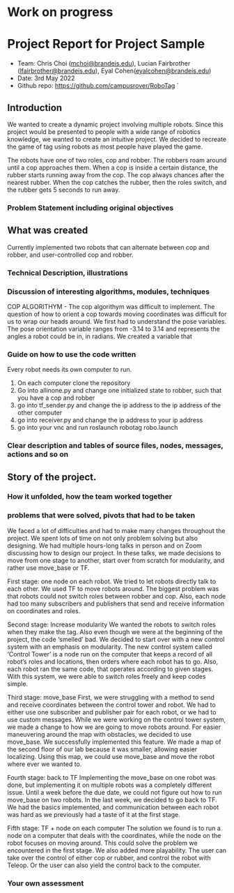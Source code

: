 # Work on progress
 
# Project Report for Project Sample
* Team: Chris Choi (mchoi@brandeis.edu), Lucian Fairbrother (lfairbrother@brandeis.edu),
Eyal Cohen(eyalcohen@brandeis.edu)
* Date: 3rd May 2022
* Github repo: https://github.com/campusrover/RoboTag
`
## Introduction
We wanted to create a dynamic project involving multiple robots. Since this project would be presented to people with a wide range of robotics knowledge, we wanted to create an intuitive project. We decided to recreate the game of tag using robots as most people have played the game.
 
The robots have one of two roles, cop and robber. The robbers roam around until a cop approaches them. When a cop is inside a certain distance, the rubber starts running away from the cop. The cop always chances after the nearest rubber. When the cop catches the rubber, then the roles switch, and the rubber gets 5 seconds to run away. 
 
 
### Problem Statement including original objectives

 
## What was created
Currently implemented two robots that can alternate between cop and robber, and user-controlled cop and robber. 
 
### Technical Description, illustrations
 
### Discussion of interesting algorithms, modules, techniques
 COP ALGORITHYM -
    The cop algorithym was difficult to implement. The question of how to orient a cop towards moving coordinates was difficult for us to wrap our heads around. We first had to understand the pose variables. The pose orientation variable ranges from -3.14 to 3.14 and represents the angles a robot could be in, in radians. We created a variable that
 
### Guide on how to use the code written
Every robot needs its own computer to run. 
1. On each computer clone the repository
2. Go into allinone.py and change one initialized state to robber, such that you have a cop and robber
3. go into tf_sender.py and change the ip address to the ip address of the other computer
4. go into receiver.py and change the ip address to your ip address
5. go into your vnc and run roslaunch robotag robo.launch

### Clear description and tables of source files, nodes, messages, actions and so on
 
## Story of the project.
### How it unfolded, how the team worked together
### problems that were solved, pivots that had to be taken
We faced a lot of difficulties and had to make many changes throughout the project. We spent lots of time on not only problem solving but also designing. We had multiple hours-long talks in person and on Zoom discussing how to design our project. In these talks, we made decisions to move from one stage to another, start over from scratch for modularity, and rather use move_base or TF. 
 
First stage: one node on each robot.
We tried to let robots directly talk to each other. We used TF to move robots around. The biggest problem was that robots could not switch roles between robber and cop. Also, each node had too many subscribers and publishers that send and receive information on coordinates and roles. 
 
Second stage: Increase modularity
We wanted the robots to switch roles when they make the tag. Also even though we were at the beginning of the project, the code ‘smelled’ bad. We decided to start over with a new control system with an emphasis on modularity. 
The new control system called ‘Control Tower’ is a node run on the computer that keeps a record of all robot’s roles and locations, then orders where each robot has to go. Also, each robot ran the same code, that operates according to given stages. With this system, we were able to switch roles freely and keep codes simple.  
 
Third stage: move_base
First, we were struggling with a method to send and receive coordinates between the control tower and robot. We had to either use one subscriber and publisher pair for each robot, or we had to use custom messages. While we were working on the control tower system, we made a change to how we are going to move robots around. For easier maneuvering around the map with obstacles, we decided to use move_base. We successfully implemented this feature. We made a map of the second floor of our lab because it was smaller, allowing easier localizing. Using this map, we could use move_base and move the robot where ever we wanted to. 
 
Fourth stage: back to TF
Implementing the move_base on one robot was done, but implementing it on multiple robots was a completely different issue. Until a week before the due date, we could not figure out how to run move_base on two robots. In the last week, we decided to go back to TF. We had the basics implemented, and communication between each robot was hard as we previously had a taste of it at the first stage. 
 
 
Fifth stage: TF + node on each computer
The solution we found is to run a node on a computer that deals with the coordinates, while the node on the robot focuses on moving around. This could solve the problem we encountered in the first stage. We also added more playability. The user can take over the control of either cop or rubber, and control the robot with Teleop. Or the user can also yield the control back to the computer. 
 
 
### Your own assessment


